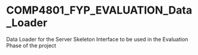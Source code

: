 # COMP4801_FYP_EVALUATION_Data_Loader
Data Loader for the Server Skeleton Interface to be used in the Evaluation Phase of the project

